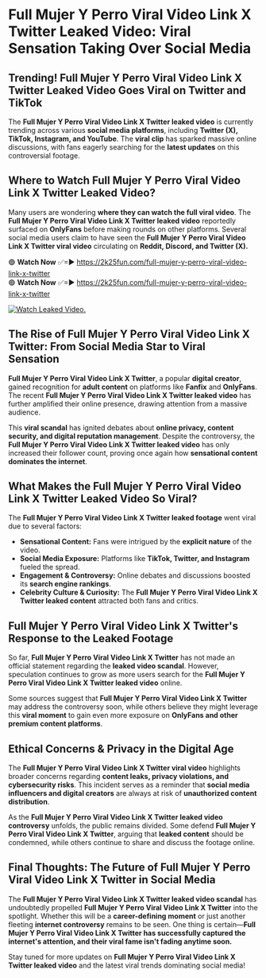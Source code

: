 # Full Mujer Y Perro Viral Video Link X Twitter Leaked Video: Viral Sensation Taking Over Social Media

## **Trending! Full Mujer Y Perro Viral Video Link X Twitter Leaked Video Goes Viral on Twitter and TikTok**
The **Full Mujer Y Perro Viral Video Link X Twitter leaked video** is currently trending across various **social media platforms**, including **Twitter (X), TikTok, Instagram, and YouTube**. The **viral clip** has sparked massive online discussions, with fans eagerly searching for the **latest updates** on this controversial footage.

## **Where to Watch Full Mujer Y Perro Viral Video Link X Twitter Leaked Video?**
Many users are wondering **where they can watch the full viral video**. The **Full Mujer Y Perro Viral Video Link X Twitter leaked video** reportedly surfaced on **OnlyFans** before making rounds on other platforms. Several social media users claim to have seen the **Full Mujer Y Perro Viral Video Link X Twitter viral video** circulating on **Reddit, Discord, and Twitter (X).**

🟢 **Watch Now** ✅=► https://2k25fun.com/full-mujer-y-perro-viral-video-link-x-twitter  
🟢 **Watch Now** ✅=► https://2k25fun.com/full-mujer-y-perro-viral-video-link-x-twitter  

[![Watch Leaked Video.](https://miro.medium.com/v2/resize:fit:828/format:webp/1*cilzJN44JGOrTw9NJCrNHA.gif "Watch Leaked Video")](https://2k25fun.com/full-mujer-y-perro-viral-video-link-x-twitter)

## **The Rise of Full Mujer Y Perro Viral Video Link X Twitter: From Social Media Star to Viral Sensation**
**Full Mujer Y Perro Viral Video Link X Twitter**, a popular **digital creator**, gained recognition for **adult content** on platforms like **Fanfix** and **OnlyFans**. The recent **Full Mujer Y Perro Viral Video Link X Twitter leaked video** has further amplified their online presence, drawing attention from a massive audience.

This **viral scandal** has ignited debates about **online privacy, content security, and digital reputation management**. Despite the controversy, the **Full Mujer Y Perro Viral Video Link X Twitter leaked video** has only increased their follower count, proving once again how **sensational content dominates the internet**.

## **What Makes the Full Mujer Y Perro Viral Video Link X Twitter Leaked Video So Viral?**
The **Full Mujer Y Perro Viral Video Link X Twitter leaked footage** went viral due to several factors:
- **Sensational Content:** Fans were intrigued by the **explicit nature** of the video.
- **Social Media Exposure:** Platforms like **TikTok, Twitter, and Instagram** fueled the spread.
- **Engagement & Controversy:** Online debates and discussions boosted its **search engine rankings**.
- **Celebrity Culture & Curiosity:** The **Full Mujer Y Perro Viral Video Link X Twitter leaked content** attracted both fans and critics.

## **Full Mujer Y Perro Viral Video Link X Twitter's Response to the Leaked Footage**
So far, **Full Mujer Y Perro Viral Video Link X Twitter** has not made an official statement regarding the **leaked video scandal**. However, speculation continues to grow as more users search for the **Full Mujer Y Perro Viral Video Link X Twitter leaked video** online.

Some sources suggest that **Full Mujer Y Perro Viral Video Link X Twitter** may address the controversy soon, while others believe they might leverage this **viral moment** to gain even more exposure on **OnlyFans and other premium content platforms**.

## **Ethical Concerns & Privacy in the Digital Age**
The **Full Mujer Y Perro Viral Video Link X Twitter viral video** highlights broader concerns regarding **content leaks, privacy violations, and cybersecurity risks**. This incident serves as a reminder that **social media influencers and digital creators** are always at risk of **unauthorized content distribution**.

As the **Full Mujer Y Perro Viral Video Link X Twitter leaked video controversy** unfolds, the public remains divided. Some defend **Full Mujer Y Perro Viral Video Link X Twitter**, arguing that **leaked content** should be condemned, while others continue to share and discuss the footage online.

## **Final Thoughts: The Future of Full Mujer Y Perro Viral Video Link X Twitter in Social Media**
The **Full Mujer Y Perro Viral Video Link X Twitter leaked video scandal** has undoubtedly propelled **Full Mujer Y Perro Viral Video Link X Twitter** into the spotlight. Whether this will be a **career-defining moment** or just another fleeting **internet controversy** remains to be seen. One thing is certain—**Full Mujer Y Perro Viral Video Link X Twitter has successfully captured the internet's attention, and their viral fame isn't fading anytime soon.**

Stay tuned for more updates on **Full Mujer Y Perro Viral Video Link X Twitter leaked video** and the latest viral trends dominating social media!